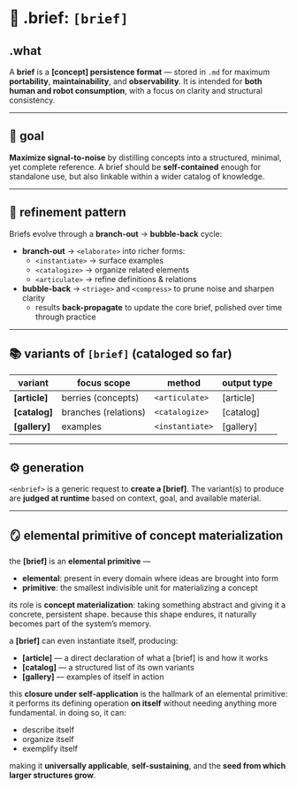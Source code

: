 # 🧾 .brief: `[brief]`

## .what
A **brief** is a **[concept] persistence format** — stored in `.md` for maximum **portability**, **maintainability**, and **observability**.
It is intended for **both human and robot consumption**, with a focus on clarity and structural consistency.

---

## 🎯 goal
**Maximize signal-to-noise** by distilling concepts into a structured, minimal, yet complete reference.
A brief should be **self-contained** enough for standalone use, but also linkable within a wider catalog of knowledge.

---

## 🔄 refinement pattern
Briefs evolve through a **branch-out** → **bubble-back** cycle:

- **branch-out** → `<elaborate>` into richer forms:
  - `<instantiate>` → surface examples
  - `<catalogize>` → organize related elements
  - `<articulate>` → refine definitions & relations
- **bubble-back** → `<triage>` and `<compress>` to prune noise and sharpen clarity
  - results **back-propagate** to update the core brief, polished over time through practice

---

## 📚 variants of `[brief]` (cataloged so far)

| variant       | focus scope          | method           | output type |
|---------------|----------------------|------------------|-------------|
| **[article]** | berries (concepts)   | `<articulate>`   | [article]   |
| **[catalog]** | branches (relations) | `<catalogize>`   | [catalog]   |
| **[gallery]** | examples             | `<instantiate>`  | [gallery]   |

---

## ⚙️ generation
`<enbrief>` is a generic request to **create a [brief]**.
The variant(s) to produce are **judged at runtime** based on context, goal, and available material.

---

## 🪞 elemental primitive of concept materialization

the **[brief]** is an **elemental primitive** —
- **elemental**: present in every domain where ideas are brought into form
- **primitive**: the smallest indivisible unit for materializing a concept

its role is **concept materialization**: taking something abstract and giving it a concrete, persistent shape.
because this shape endures, it naturally becomes part of the system’s memory.

a **[brief]** can even instantiate itself, producing:
- **[article]** — a direct declaration of what a [brief] is and how it works
- **[catalog]** — a structured list of its own variants
- **[gallery]** — examples of itself in action

this **closure under self-application** is the hallmark of an elemental primitive:
it performs its defining operation **on itself** without needing anything more fundamental.
in doing so, it can:
- describe itself
- organize itself
- exemplify itself

making it **universally applicable**, **self-sustaining**, and the **seed from which larger structures grow**.
